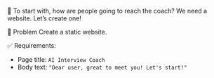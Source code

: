 💭 To start with, how are people going to reach the coach?
We need a website. Let’s create one!

🎯 Problem
Create a static website.

✅ Requirements:
- Page title: `AI Interview Coach`
- Body text: `"Dear user, great to meet you! Let's start!"`